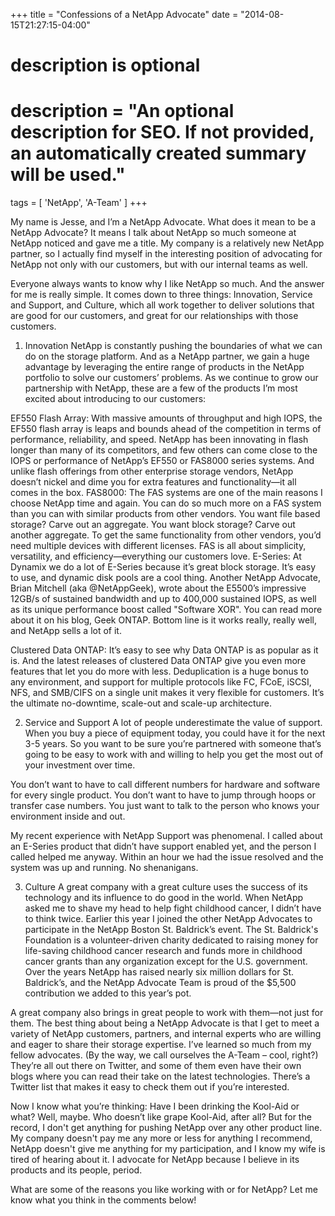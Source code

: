 +++
title = "Confessions of a NetApp Advocate"
date = "2014-08-15T21:27:15-04:00"

#
# description is optional
#
# description = "An optional description for SEO. If not provided, an automatically created summary will be used."

tags = [ 'NetApp', 'A-Team' ]
+++

My name is Jesse, and I’m a NetApp Advocate. What does it mean to be a NetApp Advocate? It means I talk about NetApp so much someone at NetApp noticed and gave me a title. My company is a relatively new NetApp partner, so I actually find myself in the interesting position of advocating for NetApp not only with our customers, but with our internal teams as well.

Everyone always wants to know why I like NetApp so much. And the answer for me is really simple. It comes down to three things: Innovation, Service and Support, and Culture, which all work together to deliver solutions that are good for our customers, and great for our relationships with those customers.

1. Innovation
   NetApp is constantly pushing the boundaries of what we can do on the storage platform. And as a NetApp partner, we gain a huge advantage by leveraging the entire range of products in the NetApp portfolio to solve our customers’ problems. As we continue to grow our partnership with NetApp, these are a few of the products I’m most excited about introducing to our customers:

EF550 Flash Array: With massive amounts of throughput and high IOPS, the EF550 flash array is leaps and bounds ahead of the competition in terms of performance, reliability, and speed. NetApp has been innovating in flash longer than many of its competitors, and few others can come close to the IOPS or performance of NetApp’s EF550 or FAS8000 series systems. And unlike flash offerings from other enterprise storage vendors, NetApp doesn’t nickel and dime you for extra features and functionality—it all comes in the box.
FAS8000: The FAS systems are one of the main reasons I choose NetApp time and again. You can do so much more on a FAS system than you can with similar products from other vendors. You want file based storage? Carve out an aggregate. You want block storage? Carve out another aggregate. To get the same functionality from other vendors, you’d need multiple devices with different licenses. FAS is all about simplicity, versatility, and efficiency—everything our customers love.
E-Series: At Dynamix we do a lot of E-Series because it’s great block storage. It’s easy to use, and dynamic disk pools are a cool thing. Another NetApp Advocate, Brian Mitchell (aka @NetAppGeek), wrote about the E5500’s impressive 12GB/s of sustained bandwidth and up to 400,000 sustained IOPS, as well as its unique performance boost called "Software XOR". You can read more about it on his blog, Geek ONTAP. Bottom line is it works really, really well, and NetApp sells a lot of it.

Clustered Data ONTAP: It’s easy to see why Data ONTAP is as popular as it is. And the latest releases of clustered Data ONTAP give you even more features that let you do more with less. Deduplication is a huge bonus to any environment, and support for multiple protocols like FC, FCoE, iSCSI, NFS, and SMB/CIFS on a single unit makes it very flexible for customers. It’s the ultimate no-downtime, scale-out and scale-up architecture.

2. Service and Support
   A lot of people underestimate the value of support. When you buy a piece of equipment today, you could have it for the next 3-5 years. So you want to be sure you’re partnered with someone that’s going to be easy to work with and willing to help you get the most out of your investment over time.

You don’t want to have to call different numbers for hardware and software for every single product. You don’t want to have to jump through hoops or transfer case numbers. You just want to talk to the person who knows your environment inside and out.

My recent experience with NetApp Support was phenomenal. I called about an E-Series product that didn’t have support enabled yet, and the person I called helped me anyway. Within an hour we had the issue resolved and the system was up and running. No shenanigans.

3. Culture
   A great company with a great culture uses the success of its technology and its influence to do good in the world. When NetApp asked me to shave my head to help fight childhood cancer, I didn’t have to think twice. Earlier this year I joined the other NetApp Advocates to participate in the NetApp Boston St. Baldrick’s event. The St. Baldrick's Foundation is a volunteer-driven charity dedicated to raising money for life-saving childhood cancer research and funds more in childhood cancer grants than any organization except for the U.S. government. Over the years NetApp has raised nearly six million dollars for St. Baldrick’s, and the NetApp Advocate Team is proud of the $5,500 contribution we added to this year’s pot.

A great company also brings in great people to work with them—not just for them. The best thing about being a NetApp Advocate is that I get to meet a variety of NetApp customers, partners, and internal experts who are willing and eager to share their storage expertise. I’ve learned so much from my fellow advocates. (By the way, we call ourselves the A-Team – cool, right?) They’re all out there on Twitter, and some of them even have their own blogs where you can read their take on the latest technologies. There’s a Twitter list that makes it easy to check them out if you’re interested.

Now I know what you’re thinking: Have I been drinking the Kool-Aid or what? Well, maybe. Who doesn’t like grape Kool-Aid, after all? But for the record, I don't get anything for pushing NetApp over any other product line. My company doesn't pay me any more or less for anything I recommend, NetApp doesn't give me anything for my participation, and I know my wife is tired of hearing about it. I advocate for NetApp because I believe in its products and its people, period.

What are some of the reasons you like working with or for NetApp? Let me know what you think in the comments below!
